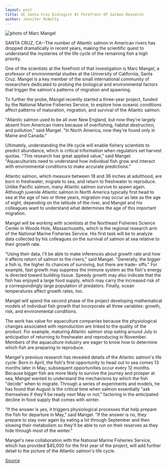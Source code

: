 ```yaml
---
layout: post
title: UC Santa Cruz Ecologist At Forefront Of Salmon Research
author: Jennifer McNulty
---
```


![photo of Marc Mangel][2]

SANTA CRUZ, CA--The number of Atlantic salmon in American rivers has  dropped dramatically in recent years, making the scientific quest to  understand the mysteries of the life cycle of the remaining fish a high  priority.

One of the scientists at the forefront of that investigation is Marc  Mangel, a professor of environmental studies at the University of California,  Santa Cruz. Mangel is a key member of the small international community of  researchers dedicated to probing the biological and environmental factors  that trigger the salmon's patterns of migration and spawning.

To further the probe, Mangel recently started a three-year project,  funded by the National Marine Fisheries Service, to explore how oceanic  conditions affect patterns of maturation, migration, and survival of the  Atlantic salmon.

"Atlantic salmon used to be all over New England, but now they're  largely absent from American rivers because of overfishing, habitat  destruction, and pollution," said Mangel. "In North America, now they're found  only in Maine and Canada."

Ultimately, understanding the life cycle will enable fishery scientists  to predict abundance, which is critical information when regulators set  harvest quotas. "This research has great applied value," said Mangel.  "Aquaculturists need to understand how individual fish grow and interact  with environmental conditions to make accurate predictions."

Atlantic salmon, which measure between 18 and 36 inches at  adulthood, are born in freshwater, migrate to sea, and return to freshwater  to reproduce. Unlike Pacific salmon, many Atlantic salmon survive to spawn  again. Although juvenile Atlantic salmon in North America typically first  head to sea at the age of two or three years, migration may occur as late as  the age of eight, depending on the latitude of the river, and Mangel and his  colleagues want to understand what determines the age of this important  migration.

Mangel will be working with scientists at the Northeast Fisheries  Science Center in Woods Hole, Massachusetts, which is the regional research  arm of the National Marine Fisheries Service. His first task will be to  analyze data collected by his colleagues on the survival of salmon at sea  relative to their growth rate.

"Using their data, I'll be able to make inferences about growth rate and  how it affects return of salmon to the rivers," said Mangel. "Generally, the  bigger a fish is, the higher its chances of surviving, but there are trade- offs." For example, fast growth may suppress the immune system as the  fish's energy is directed toward building tissue. Speedy growth may also  indicate that the fish has enjoyed a large food supply, which may carry the  increased risk of a correspondingly large population of predators. Finally,  ocean temperatures affect growth rates, too.

Mangel will spend the second phase of the project developing  mathematical models of individual fish growth that incorporate all three  variables: growth, risk, and environmental conditions.

The work has value for aquaculture companies because the  physiological changes associated with reproduction are linked to the quality  of the product. For example, maturing Atlantic salmon stop eating around  July in anticipation of returning to freshwater and reproducing in November.  Members of the aquaculture industry are eager to know how to determine  which fish are preparing to reproduce.

Mangel's previous research has revealed details of the Atlantic  salmon's life cycle: Born in April, the fish's first opportunity to head out to  sea comes 13 months later in May; subsequent opportunities occur every 12  months. Because bigger fish are more likely to survive the journey and  prosper at sea, Mangel wanted to understand the mechanisms by which the  fish "decide" when to migrate. Through a series of experiments and models,  he has found that August is the critical time when salmon essentially "ask  themselves if they'll be ready next May or not," factoring in the anticipated  decline in food supply that comes with winter.

"If the answer is yes, it triggers physiological processes that help  prepare the fish for departure in May," said Mangel. "If the answer is no, they  prepare to stay over again by eating a lot through September and then  slowing their metabolism so they'll be able to run on their reserves as they  hide through most of the winter."

Mangel's new collaboration with the National Marine Fisheries Service,  which has provided $45,000 for the first year of the project, will add  further detail to the picture of the Atlantic salmon's life cycle.

[2]: http://www1.ucsc.edu/oncampus/art/marc_mangel.gif

[Source](http://www1.ucsc.edu/news_events/press_releases/archive/97-98/10-97/103197-UCSC_ecologist_at_f.html "Permalink to 103197-UCSC_ecologist_at_f")

